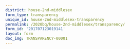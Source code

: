 ```yaml
---
district: house-2nd-middlesex
form_type: transparency
unique_id: house-2nd-middlesex-transparency
permalink: /2020bq/house-2nd-middlesex/transparency/
form_id: '201707123019141'
layout: form
doc_img: TRANSPARENCY-00001
---
```

